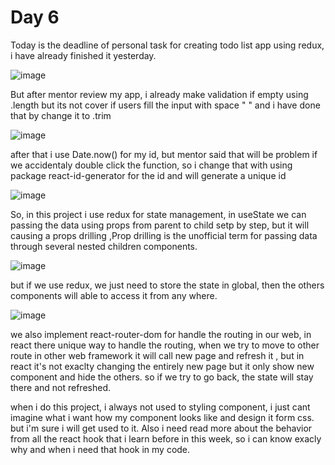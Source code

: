 # Day 6
Today is the deadline of personal task for creating todo list app using redux, i have already finished it yesterday. 

![image](https://user-images.githubusercontent.com/85722211/199523050-debc6be3-ffea-4a03-9501-b4f93c6bedc2.png)

But after mentor review my app, i already make validation if empty using .length but its not cover if users fill the input with space " " and i have done that by change it to .trim

![image](https://user-images.githubusercontent.com/85722211/199547980-4c5adc0a-029d-4be7-91d2-c9871c2a69b0.png)


after that i use Date.now() for my id, but mentor said that will be problem if we accidentaly double click the function, so i change that with using package react-id-generator for the id and will generate  a unique  id

![image](https://user-images.githubusercontent.com/85722211/199548534-2ae37c76-3dab-4016-869d-b18facb11a13.png)

So, in this project i use redux for state management, in useState we can passing the data using props from parent to child setp by step, but it will causing a props drilling ,Prop drilling is the unofficial term for passing data through several nested children components. 

![image](https://user-images.githubusercontent.com/85722211/199550240-8b681a87-b007-4066-b3ae-454e22dc0f16.png)

but if we use redux, we just need to store the state in global, then the others components will able to access it from any where.

![image](https://user-images.githubusercontent.com/85722211/199550557-2f49e57c-3565-4a8a-ba0f-ddcf28698961.png)

we also implement react-router-dom for handle the routing in our web, in react there unique way to handle the routing, when we try to move to other route in other web framework it will call new page and refresh it , but in react it's not exaclty changing the entirely new page but it only show new component and hide the others. so if we try to go back, the state will stay there and not refreshed. 

when i do this project, i always not used to styling component, i just cant imagine what i want how my component looks like and design it form css. but i'm sure i will get used to it. Also i need read more about the behavior from all the react hook that i learn before in this week, so i can know exacly why and when i need that hook in my code.





